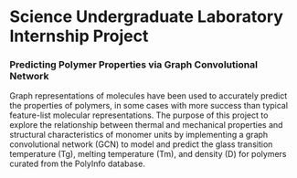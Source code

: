 # Science Undergraduate Laboratory Internship Project
### Predicting Polymer Properties via Graph Convolutional Network

Graph representations of molecules have been used to accurately predict the properties of polymers, in some cases with more success than typical feature-list molecular representations. The purpose of this project to explore the relationship between thermal and mechanical properties and structural characteristics of monomer units by implementing a graph convolutional network (GCN) to model and predict the glass transition temperature (Tg), melting temperature (Tm), and density (D) for polymers curated from the PolyInfo database.
